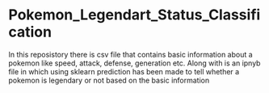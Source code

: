 # Pokemon_Legendart_Status_Classification
In this reposistory there is csv file that contains basic information about a pokemon like speed, attack, defense,  generation etc. Along with is an ipnyb file in which using sklearn prediction has been made to tell whether a pokemon is legendary or not based on the basic information
